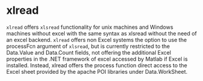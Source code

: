 # xlread

`xlread` offers `xlsread` functionality for unix machines and Windows machines without excel with the same syntax as xlsread without the need of an excel backend.
`xlread` offers non Excel systems the option to use the processFcn argument of `xlsread`, but is currently restricted to the Data.Value and Data.Count fields, not offering the additional Excel properties in the .NET framework of excel accessed by Matlab if Excel is installed. 
Instead, xlread offers the process function direct access to the Excel sheet provided by the apache POI libraries under Data.WorkSheet.


